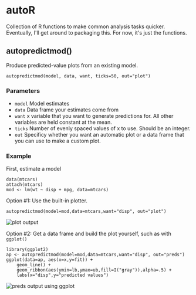 # autoR
Collection of R functions to make common analysis tasks quicker. Eventually, I'll get around to packaging this. For now, it's just the functions.

## autopredictmod()
Produce predicted-value plots from an existing model.

```
autopredictmod(model, data, want, ticks=50, out="plot")
````

### Parameters

- `model` Model estimates
- `data` Data frame your estimates come from
- `want` x variable that you want to generate predictions for. All other variables are held constant at the mean.
- `ticks` Number of evenly spaced values of x to use. Should be an integer.
- `out` Specificy whether you want an automatic plot or a data frame that you can use to make a custom plot.

### Example

First, estimate a model

```
data(mtcars)
attach(mtcars)
mod <- lm(wt ~ disp + mpg, data=mtcars)
```

Option #1: Use the built-in plotter.
```
autopredictmod(model=mod,data=mtcars,want="disp", out="plot")
```
![plot output](/autopredictmod-plot.png "'plot' output")

Option #2: Get a data frame and build the plot yourself, such as with `ggplot()`
```
library(ggplot2)
ap <- autopredictmod(model=mod,data=mtcars,want="disp", out="preds")
ggplot(data=ap, aes(x=x,y=fit)) + 
    geom_line() +
    geom_ribbon(aes(ymin=lb,ymax=ub,fill=I("gray")),alpha=.5) +
    labs(x="disp",y="predicted values")
```

![preds output using ggplot](/autopredictmod-ggplot.png "'preds' output using ggplot")
